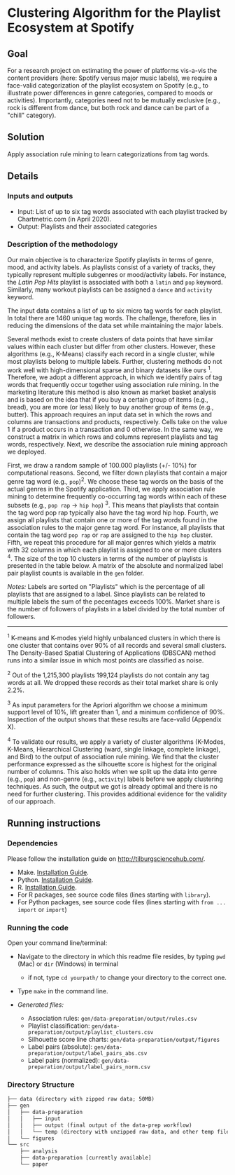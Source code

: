 # Clustering Algorithm for the Playlist Ecosystem at Spotify

## Goal

For a research project on estimating the power of platforms vis-a-vis the content providers (here: Spotify versus major music labels), we require
a face-valid categorization of the playlist ecosystem on Spotify (e.g., to illustrate power differences in genre categories, compared to moods or activities). Importantly, categories need not to be mutually exclusive (e.g., rock is different from dance, but both rock and dance can be part of a "chill" category).

## Solution

Apply association rule mining to learn categorizations from tag words.


## Details

### Inputs and outputs

- Input: List of up to six tag words associated with each playlist tracked by Chartmetric.com (in April 2020).
- Output: Playlists and their associated categories

### Description of the methodology

Our main objective is to characterize Spotify playlists in terms of genre, mood, and activity labels. As playlists consist of a variety of tracks, they typically represent multiple subgenres or mood/activity labels. For instance, the *Latin Pop Hits* playlist is associated with both a `latin` and `pop` keyword. Similarly, many workout playlists can be assigned a `dance` and `activity` keyword. 

The input data contains a list of up to six micro tag words for each playlist. In total there are 1460 unique tag words. The challenge, therefore, lies in reducing the dimensions of the data set while maintaining the major labels. 

Several methods exist to create clusters of data points that have similar values within each cluster but differ from other clusters. However, these algorithms (e.g., K-Means) classify each record in a single cluster, while most playlists belong to multiple labels. Further, clustering methods do not work well with high-dimensional sparse and binary datasets like ours <sup>1</sup>. Therefore, we adopt a different approach, in which we identify pairs of tag words that frequently occur together using association rule mining. In the marketing literature this method is also known as market basket analysis and is based on the idea that if you buy a certain group of items (e.g., bread), you are more (or less) likely to buy another group of items (e.g., butter). This approach requires an input data set in which the rows and columns are transactions and products, respectively. Cells take on the value 1 if a product occurs in a transaction and 0 otherwise. In the same way, we construct a matrix in which rows and columns represent playlists and tag words, respectively. Next, we describe the association rule mining approach we deployed. 

First, we draw a random sample of 100.000 playlists (+/- 10%) for computational reasons. Second, we filter down playlists that contain a major genre tag word (e.g., `pop`)<sup>2</sup>. We choose these tag words on the basis of the actual genres in the Spotify application. Third, we apply association rule mining to determine frequently co-occurring tag words within each of these subsets (e.g., `pop rap` → `hip hop`) <sup>3</sup>. This means that playlists that contain the tag word pop rap typically also have the tag word hip hop. Fourth, we assign all playlists that contain one or more of the tag words found in the association rules to the major genre tag word. For instance, all playlists that contain the tag word `pop rap` or `rap` are assigned to the `hip hop` cluster. Fifth, we repeat this procedure for all major genres which yields a matrix with 32 columns in which each playlist is assigned to one or more clusters <sup>4</sup>. The size of the top 10 clusters in terms of the number of playlists is presented in the table below. A matrix of the absolute and normalized label pair playlist counts is available in the `gen` folder.

*Notes:* Labels are sorted on "Playlists" which is the percentage of all playlists that are assigned to a label. Since playlists can be related to multiple labels the sum of the pecentages exceeds 100%. Market share is the number of followers of playlists in a label divided by the total number of followers.

<hr>

<sup>1</sup> K-means and K-modes yield highly unbalanced clusters in which there is one cluster that contains over 90% of all records and several small clusters. The Density-Based Spatial Clustering of Applications (DBSCAN) method runs into a similar issue in which most points are classified as noise. 

<sup>2</sup> Out of the 1,215,300 playlists 199,124 playlists do not contain any tag words at all. We dropped these records as their total market share is only 2.2%.  

<sup>3</sup> As input parameters for the Apriori algorithm we choose a minimum support level of 10%, lift greater than 1, and a minimum confidence of 90%. Inspection of the output shows that these results are face-valid (Appendix X).

<sup>4</sup> To validate our results, we apply a variety of cluster algorithms (K-Modes, K-Means, Hierarchical Clustering (ward, single linkage, complete linkage), and Bird) to the output of association rule mining. We find that the cluster performance expressed as the silhouette score is highest for the original number of columns. This also holds when we split up the data into genre (e.g., `pop`) and non-genre (e.g., `activity`) labels before we apply clustering techniques. As such, the output we got is already optimal and there is no need for further clustering. This provides additional evidence for the validity of our approach.

## Running instructions

### Dependencies

Please follow the installation guide on http://tilburgsciencehub.com/.

- Make. [Installation Guide](http://tilburgsciencehub.com/setup/make).
- Python. [Installation Guide](http://tilburgsciencehub.com/setup/python/).
- R. [Installation Guide](http://tilburgsciencehub.com/setup/r/).
- For R packages, see source code files (lines starting with `library`).
- For Python packages, see source code files (lines starting with `from ... import` or `import`)

### Running the code

Open your command line/terminal:

- Navigate to the directory in which this readme file resides, by typing `pwd` (Mac) or `dir` (Windows) in terminal

  - if not, type `cd yourpath/` to change your directory to the correct one.
  
- Type `make` in the command line.

- *Generated files:*
	- Association rules: `gen/data-preparation/output/rules.csv`
	- Playlist classification: `gen/data-preparation/output/playlist_clusters.csv`
	- Silhouette score line charts: `gen/data-preparation/output/figures`
	- Label pairs (absolute): `gen/data-preparation/output/label_pairs_abs.csv`
	- Label pairs (normalized): `gen/data-preparation/output/label_pairs_norm.csv`

### Directory Structure

```txt
├── data (directory with zipped raw data; 50MB)
├── gen
│   ├── data-preparation
│   │   ├── input
│   │   ├── output (final output of the data-prep workflow)
│   │   └── temp (directory with unzipped raw data, and other temp files)
│   └── figures
└── src
    ├── analysis
    ├── data-preparation [currently available]
    └── paper
```
